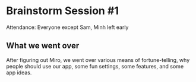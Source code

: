 # Brainstorm Session #1
Attendance: Everyone except Sam, Minh left early

## What we went over
After figuring out Miro, we went over various means of fortune-telling, why people should use our app, some fun settings, some features, and some app ideas.
